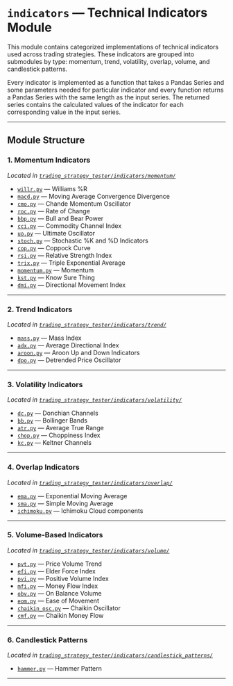 
# `indicators` — Technical Indicators Module

This module contains categorized implementations of technical indicators used across trading strategies. These indicators are grouped into submodules by type: momentum, trend, volatility, overlap, volume, and candlestick patterns.

Every indicator is implemented as a function that takes a Pandas Series and some parameters needed for particular indicator and every function returns a Pandas Series with the same length as the input series. The returned series contains the calculated values of the indicator for each corresponding value in the input series.

---

## Module Structure

### 1. Momentum Indicators
*Located in [`trading_strategy_tester/indicators/momentum/`](https://github.com/DrDanicka/trading_strategy_tester/blob/main/trading_strategy_tester/indicators/momentum)*

- [`willr.py`](https://github.com/DrDanicka/trading_strategy_tester/blob/main/trading_strategy_tester/indicators/momentum/willr.py) — Williams %R
- [`macd.py`](https://github.com/DrDanicka/trading_strategy_tester/blob/main/trading_strategy_tester/indicators/momentum/macd.py) — Moving Average Convergence Divergence
- [`cmo.py`](https://github.com/DrDanicka/trading_strategy_tester/blob/main/trading_strategy_tester/indicators/momentum/cmo.py) — Chande Momentum Oscillator
- [`roc.py`](https://github.com/DrDanicka/trading_strategy_tester/blob/main/trading_strategy_tester/indicators/momentum/roc.py) — Rate of Change
- [`bbp.py`](https://github.com/DrDanicka/trading_strategy_tester/blob/main/trading_strategy_tester/indicators/momentum/bbp.py) — Bull and Bear Power
- [`cci.py`](https://github.com/DrDanicka/trading_strategy_tester/blob/main/trading_strategy_tester/indicators/momentum/cci.py) — Commodity Channel Index
- [`uo.py`](https://github.com/DrDanicka/trading_strategy_tester/blob/main/trading_strategy_tester/indicators/momentum/uo.py) — Ultimate Oscillator
- [`stoch.py`](https://github.com/DrDanicka/trading_strategy_tester/blob/main/trading_strategy_tester/indicators/momentum/stoch.py) — Stochastic %K and %D Indicators
- [`cop.py`](https://github.com/DrDanicka/trading_strategy_tester/blob/main/trading_strategy_tester/indicators/momentum/cop.py) — Coppock Curve
- [`rsi.py`](https://github.com/DrDanicka/trading_strategy_tester/blob/main/trading_strategy_tester/indicators/momentum/rsi.py) — Relative Strength Index
- [`trix.py`](https://github.com/DrDanicka/trading_strategy_tester/blob/main/trading_strategy_tester/indicators/momentum/trix.py) — Triple Exponential Average
- [`momentum.py`](https://github.com/DrDanicka/trading_strategy_tester/blob/main/trading_strategy_tester/indicators/momentum/momentum.py) — Momentum
- [`kst.py`](https://github.com/DrDanicka/trading_strategy_tester/blob/main/trading_strategy_tester/indicators/momentum/kst.py) — Know Sure Thing
- [`dmi.py`](https://github.com/DrDanicka/trading_strategy_tester/blob/main/trading_strategy_tester/indicators/momentum/dmi.py) — Directional Movement Index

---

### 2. Trend Indicators
*Located in [`trading_strategy_tester/indicators/trend/`](https://github.com/DrDanicka/trading_strategy_tester/blob/main/trading_strategy_tester/indicators/trend)*

- [`mass.py`](https://github.com/DrDanicka/trading_strategy_tester/blob/main/trading_strategy_tester/indicators/trend/mass.py) — Mass Index
- [`adx.py`](https://github.com/DrDanicka/trading_strategy_tester/blob/main/trading_strategy_tester/indicators/trend/adx.py) — Average Directional Index
- [`aroon.py`](https://github.com/DrDanicka/trading_strategy_tester/blob/main/trading_strategy_tester/indicators/trend/aroon.py) — Aroon Up and Down Indicators
- [`dpo.py`](https://github.com/DrDanicka/trading_strategy_tester/blob/main/trading_strategy_tester/indicators/trend/dpo.py) — Detrended Price Oscillator

---

### 3. Volatility Indicators
*Located in [`trading_strategy_tester/indicators/volatility/`](https://github.com/DrDanicka/trading_strategy_tester/blob/main/trading_strategy_tester/indicators/volatility)*

- [`dc.py`](https://github.com/DrDanicka/trading_strategy_tester/blob/main/trading_strategy_tester/indicators/volatility/dc.py) — Donchian Channels
- [`bb.py`](https://github.com/DrDanicka/trading_strategy_tester/blob/main/trading_strategy_tester/indicators/volatility/bb.py) — Bollinger Bands
- [`atr.py`](https://github.com/DrDanicka/trading_strategy_tester/blob/main/trading_strategy_tester/indicators/volatility/atr.py) — Average True Range
- [`chop.py`](https://github.com/DrDanicka/trading_strategy_tester/blob/main/trading_strategy_tester/indicators/volatility/chop.py) — Choppiness Index
- [`kc.py`](https://github.com/DrDanicka/trading_strategy_tester/blob/main/trading_strategy_tester/indicators/volatility/kc.py) — Keltner Channels

---

### 4. Overlap Indicators
*Located in [`trading_strategy_tester/indicators/overlap/`](https://github.com/DrDanicka/trading_strategy_tester/blob/main/trading_strategy_tester/indicators/overlap)*

- [`ema.py`](https://github.com/DrDanicka/trading_strategy_tester/blob/main/trading_strategy_tester/indicators/overlap/ema.py) — Exponential Moving Average
- [`sma.py`](https://github.com/DrDanicka/trading_strategy_tester/blob/main/trading_strategy_tester/indicators/overlap/sma.py) — Simple Moving Average
- [`ichimoku.py`](https://github.com/DrDanicka/trading_strategy_tester/blob/main/trading_strategy_tester/indicators/overlap/ichimoku.py) — Ichimoku Cloud components

---

### 5. Volume-Based Indicators
*Located in [`trading_strategy_tester/indicators/volume/`](https://github.com/DrDanicka/trading_strategy_tester/blob/main/trading_strategy_tester/indicators/volume)*

- [`pvt.py`](https://github.com/DrDanicka/trading_strategy_tester/blob/main/trading_strategy_tester/indicators/volume/pvt.py) — Price Volume Trend
- [`efi.py`](https://github.com/DrDanicka/trading_strategy_tester/blob/main/trading_strategy_tester/indicators/volume/efi.py) — Elder Force Index
- [`pvi.py`](https://github.com/DrDanicka/trading_strategy_tester/blob/main/trading_strategy_tester/indicators/volume/pvi.py) — Positive Volume Index
- [`mfi.py`](https://github.com/DrDanicka/trading_strategy_tester/blob/main/trading_strategy_tester/indicators/volume/mfi.py) — Money Flow Index
- [`obv.py`](https://github.com/DrDanicka/trading_strategy_tester/blob/main/trading_strategy_tester/indicators/volume/obv.py) — On Balance Volume
- [`eom.py`](https://github.com/DrDanicka/trading_strategy_tester/blob/main/trading_strategy_tester/indicators/volume/eom.py) — Ease of Movement
- [`chaikin_osc.py`](https://github.com/DrDanicka/trading_strategy_tester/blob/main/trading_strategy_tester/indicators/volume/chaikin_osc.py) — Chaikin Oscillator
- [`cmf.py`](https://github.com/DrDanicka/trading_strategy_tester/blob/main/trading_strategy_tester/indicators/volume/cmf.py) — Chaikin Money Flow

---

### 6. Candlestick Patterns
*Located in [`trading_strategy_tester/indicators/candlestick_patterns/`](https://github.com/DrDanicka/trading_strategy_tester/blob/main/trading_strategy_tester/indicators/candlestick_patterns/)*

- [`hammer.py`](https://github.com/DrDanicka/trading_strategy_tester/blob/main/trading_strategy_tester/indicators/candlestick_patterns/hammer.py) — Hammer Pattern

---
